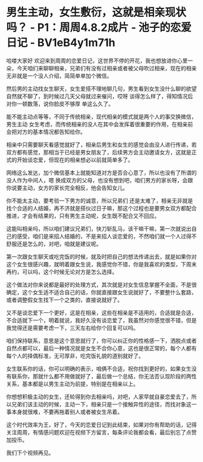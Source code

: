 # 男生主动，女生敷衍，这就是相亲现状吗？ - P1：周周4.8.2成片 - 池子的恋爱日记 - BV1eB4y1m71h

哈喽大家好 欢迎来到周周的恋爱日记，这世界不停的开花，我也想放进你心里一朵，今天咱们来聊聊相亲，兄弟们有没有过相亲或者被父母吹过相亲，现在的相亲无非就是一个没人介绍，简简单单加个微信。

然后男的主动找女生聊天，女生爱搭不理地聊几句，男生看到女生没什么聊的欲望自然就不聊了，到时候过几天父母就过来催问，哎呀 谈得怎么样了，得知情况后对你一顿数落，说你脸皮不够厚 单这么久了。

能不能主动点等等，不同于传统相亲，现代相亲的模式就是两个人的事交换微信，男生主动 女生考虑，而传统相亲的没人在其中会发挥着很重要的作用，在相亲前会把对方的基本情况都告知给你。

相亲中只需要聊天看感觉就好了，相亲后男生和女生的感觉会由没人进行传递，若双方都有感觉，那相当于已经是男女朋友了，后续男方会主动邀请女方，这就是正式的开始谈恋爱，但现在的相亲想必以前就简单多了。

网络这么发达，加个微信基本上就能知道对方是否合心意了，所以也没有了所谓的没人作为中间人，嗯 换成双方的父母，也没有想到吧，咱们男方的家长呀，会跟你说要主动，女方的家长完全相反，他会告知女儿。

你不能太主动，要考验一下男方的诚意，所以兄弟们 还是太难了，相亲无非就是找个合适的人结婚，再不济就是搭伙过日子嘛，那这个过程也是要男女双方都配合推进，才会有结果的，只有男生主动呢，女生既不配合又不回应。

这能叫相亲吗，所以咱们建议兄弟们，快刀斩乱马，该干嘛干嘛，第一次就说出自己的感受，咱们是来招人结婚的，不是来招人谈恋爱的，不然咱们就一个人过得不舒服还是怎么的，对吧，咱就是建议呢。

第一次跟女生聊天或吃完饭的时候，就及时把自己的想法传递出去，就是如果你对这个女生很感兴趣，就明着跟女生说，我感觉你不错，你是我喜欢的类型，下周末再约，可以吗，这个时候无论对方是怎么选择。

这个做法对你来说都是最好的处理方式，其次就是对女生信息掌握不全面，不是很确定，这个女生适不适合自己的话，你就直接跟女生说就好了，不要整什么套路，或者调整假女生找下一个之类的，直接说就好了。

又不是谈恋爱下一个更好，这是在相亲，这些在相亲是不适用的，合适就是合适，不合适就下一个，明着就说，我好久没有谈恋爱了，我虽然对你感觉很不错，但是我觉得还是需要考虑一下，三天左右给你个回复可以吗。

咱们保持联系，意思是这个意思就行了，你可以纠正你的性格感一下，洒脱点或者自然点都可以，最后一种情况就是女生不合你心意，这也是很正常的，每个人都有每个人的择偶标准，无可厚非，吃完饭礼貌的道别就好了。

女生联系你的话，你可以明确的表示，咱俩不合适，祝你找到更好的，如果女生没有联系你，那就什么都不用做就好了，最后做一个总结，你无法否认现阶段的两性关系，基本都是以男生主动为前提，特别是在相亲以上。

你想想积极主动的女生，还轮得到你去相亲吗，对吧，人家早就自豪恋爱去了，所以兄弟们该主动的时候，主动一下，相亲只是一个接触异性的途径，而找对象这一事本身就很难，不要再拖着别人或者被女生吊着。

这个时代效率为王，好了，今天的恋爱日记到此结束，如果对你有帮助的话，记得关注周周，有情感问题欢迎在视频下方留言，每条评论我都会看，最后别忘了点赞加投币。

我们下个视频再见。
